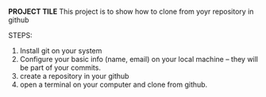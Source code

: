 <b> PROJECT TILE</b>
This project is to show how to clone from yoyr repository in github

STEPS:
1. Install git on your system
2. Configure your basic info (name, email) on your local machine – they will be part of your commits.
3. create a repository in your github
4. open a terminal on your computer and clone from github.
